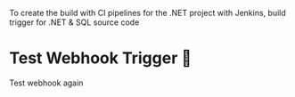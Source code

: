 To create the build with CI pipelines for the .NET project with Jenkins, build trigger for .NET & SQL source code

# Test Webhook Trigger 🚀
Test webhook again
